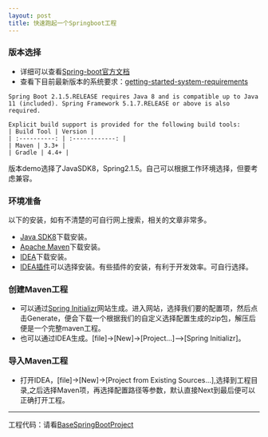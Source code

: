 ```yaml
---
layout: post
title: 快速跑起一个Springboot工程
---
```


### 版本选择
- 详细可以查看[Spring-boot官方文档](https://docs.spring.io/spring-boot/docs/)
- 查看下目前最新版本的系统要求：[getting-started-system-requirements](https://docs.spring.io/spring-boot/docs/current/reference/htmlsingle/#getting-started-system-requirements)

```
Spring Boot 2.1.5.RELEASE requires Java 8 and is compatible up to Java 11 (included). Spring Framework 5.1.7.RELEASE or above is also required.

Explicit build support is provided for the following build tools:
| Build Tool | Version |
| :----------: | :------------: |
| Maven | 3.3+ | 
| Gradle | 4.4+ | 
```
版本demo选择了JavaSDK8，Spring2.1.5。自己可以根据工作环境选择，但要考虑兼容。

### 环境准备
以下的安装，如有不清楚的可自行网上搜索，相关的文章非常多。
- [Java SDK8](https://www.oracle.com/technetwork/java/javase/downloads/index.html)下载安装。
- [Apache Maven](http://maven.apache.org/download.cgi)下载安装。
- [IDEA](https://www.jetbrains.com/idea/download/#section=windows)下载安装。
- [IDEA插件](https://juejin.im/post/5b21e48e6fb9a01e573c4be4)可以选择安装。有些插件的安装，有利于开发效率。可自行选择。

### 创建Maven工程
- 可以通过[Spring Initializr](https://start.spring.io/)网站生成。进入网站，选择我们要的配置项，然后点击Generate，便会下载一个根据我们的自定义选择配置生成的zip包，解压后便是一个完整maven工程。
- 也可以通过IDEA生成。[file]->[New]->[Project...]-->[Spring Initializr]。

### 导入Maven工程
- 打开IDEA，[file]->[New]->[Project from Existing Sources...],选择到工程目录,之后选择Maven项，再选择配置路径等参数，默认直接Next到最后便可以正确打开工程。

-----
工程代码：请看[BaseSpringBootProject](https://github.com/whoiko/Springboot/tree/master/BaseSpringBootProject)